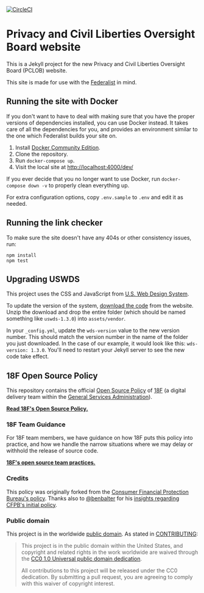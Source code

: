 [![CircleCI](https://circleci.com/gh/18F/pclob.svg?style=svg)](https://circleci.com/gh/18F/pclob)

# Privacy and Civil Liberties Oversight Board website

This is a Jekyll project for the new Privacy and Civil Liberties Oversight
Board (PCLOB) website.

This site is made for use with the
[Federalist](https://github.com/18f/federalist) in mind.

## Running the site with Docker

If you don't want to have to deal with making sure that you have the
proper versions of dependencies installed, you can use Docker instead. It
takes care of all the dependencies for you, and provides an environment
similar to the one which Federalist builds your site on.

1. Install [Docker Community Edition][].
1. Clone the repository.
1. Run `docker-compose up`.
1. Visit the local site at [http://localhost:4000/dev/](http://localhost:4000/dev/)

If you ever decide that you no longer want to use Docker, run
`docker-compose down -v` to properly clean everything up.

For extra configuration options, copy `.env.sample` to `.env` and edit it
as needed.

[Docker Community Edition]: https://www.docker.com/community-edition

## Running the link checker

To make sure the site doesn't have any 404s or other consistency issues,
run:

```
npm install
npm test
```

## Upgrading USWDS

This project uses the CSS and JavaScript from [U.S. Web Design System](https://standards.18f.gov).

To update the version of the system, [download the code](https://standards.usa.gov/getting-started/download/) from the website. Unzip the download and drop the entire folder (which should be named something like `uswds-1.3.0`) into `assets/vendor`.

In your `_config.yml`, update the `wds-version` value to the new version number. This should match the version number in the name of the folder you just downloaded. In the case of our example, it would look like this: `wds-version: 1.3.0`. You'll need to restart your Jekyll server to see the new code take effect.

## 18F Open Source Policy

This repository contains the official [Open Source Policy](policy.md) of [18F](https://18f.gsa.gov/) (a digital delivery team within the [General Services Administration](http://gsa.gov)).

**[Read 18F's Open Source Policy.](policy.md)**

### 18F Team Guidance

For 18F team members, we have guidance on how 18F puts this policy into practice, and how we handle the narrow situations where we may delay or withhold the release of source code.

**[18F's open source team practices.](practice.md)**

### Credits

This policy was originally forked from the [Consumer Financial Protection Bureau's policy](https://github.com/cfpb/source-code-policy). Thanks also to [@benbalter](https://github.com/benbalter) for his [insights regarding CFPB's initial policy](http://ben.balter.com/2012/04/10/whats-missing-from-cfpbs-awesome-new-source-code-policy/).

### Public domain

This project is in the worldwide [public domain](LICENSE.md). As stated in [CONTRIBUTING](CONTRIBUTING.md):

> This project is in the public domain within the United States, and copyright and related rights in the work worldwide are waived through the [CC0 1.0 Universal public domain dedication](https://creativecommons.org/publicdomain/zero/1.0/).
>
> All contributions to this project will be released under the CC0 dedication. By submitting a pull request, you are agreeing to comply with this waiver of copyright interest.
